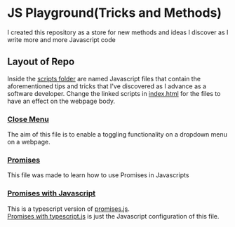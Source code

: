 # JS Playground(Tricks and Methods)

I created this repository as a store for new methods and ideas I discover as I write more and more Javascript code

## Layout of Repo

Inside the [scripts folder](https://github.com/WopheAkinlade/JS-playground/tree/main/scripts) are named Javascript files that contain the aforementioned tips and tricks that I've discovered as I advance as a software developer. Change the linked scripts in [index.html](https://github.com/WopheAkinlade/JS-playground/blob/main/index.html) for the files to have an effect on the webpage body.

### [Close Menu](https://github.com/WopheAkinlade/JS-playground/blob/main/scripts/close-menu-on-click.js) 
The aim of this file is to enable a toggling functionality on a dropdown menu on a webpage.

### [Promises](https://github.com/WopheAkinlade/JS-playground/blob/main/scripts/promises.js)
This file was made to learn how to use Promises in Javascripts

### [Promises with Javascript](https://github.com/WopheAkinlade/JS-playground/blob/main/scripts/promises%20with%20typescript.ts)
This is a typescript version of [promises.js](https://github.com/WopheAkinlade/JS-playground/blob/main/scripts/promises.js). <br>
[Promises with typescript.js](https://github.com/WopheAkinlade/JS-playground/blob/main/scripts/promises%20with%20typescript.js) is just the Javascript configuration of this file.
